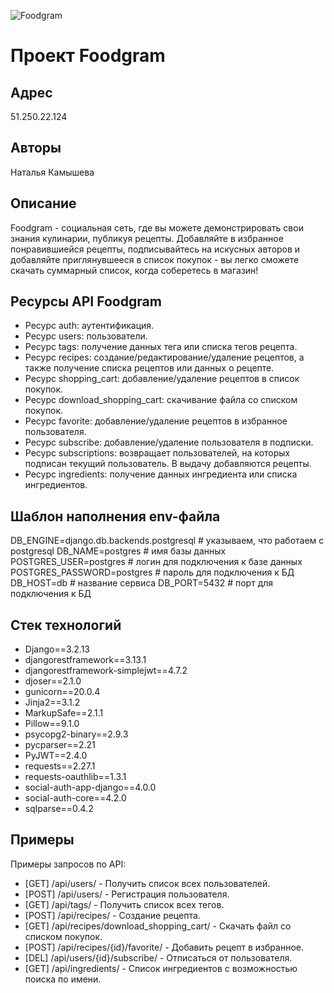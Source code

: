 ![Foodgram](https://github.com/Drvmnekta/foodgram-project-react/actions/workflows/main.yml/badge.svg)

# Проект Foodgram

## Адрес

51.250.22.124

## Авторы

Наталья Камышева

## Описание

Foodgram - социальная сеть, где вы можете демонстрировать свои знания кулинарии, публикуя рецепты. Добавляйте в избранное понравившиейся рецепты, подписывайтесь на искусных авторов и добавляйте приглянувшееся в список покупок - вы легко сможете скачать суммарный список, когда соберетесь в магазин!


## Ресурсы API Foodgram

- Ресурс auth: аутентификация.
- Ресурс users: пользователи.
- Ресурс tags: получение данных тега или списка тегов рецепта.
- Ресурс recipes: создание/редактирование/удаление рецептов, а также получение списка рецептов или данных о рецепте.
- Ресурс shopping_cart: добавление/удаление рецептов в список покупок.
- Ресурс download_shopping_cart: cкачивание файла со списком покупок.
- Ресурс favorite: добавление/удаление рецептов в избранное пользователя.
- Ресурс subscribe: добавление/удаление пользователя в подписки.
- Ресурс subscriptions: возвращает пользователей, на которых подписан текущий пользователь. В выдачу добавляются рецепты.
- Ресурс ingredients: получение данных ингредиента или списка ингредиентов.


## Шаблон наполнения env-файла

DB_ENGINE=django.db.backends.postgresql # указываем, что работаем с postgresql
DB_NAME=postgres # имя базы данных
POSTGRES_USER=postgres # логин для подключения к базе данных
POSTGRES_PASSWORD=postgres # пароль для подключения к БД
DB_HOST=db # название сервиса
DB_PORT=5432 # порт для подключения к БД 


## Стек технологий

- Django==3.2.13
- djangorestframework==3.13.1
- djangorestframework-simplejwt==4.7.2
- djoser==2.1.0
- gunicorn==20.0.4
- Jinja2==3.1.2
- MarkupSafe==2.1.1
- Pillow==9.1.0
- psycopg2-binary==2.9.3
- pycparser==2.21
- PyJWT==2.4.0
- requests==2.27.1
- requests-oauthlib==1.3.1
- social-auth-app-django==4.0.0
- social-auth-core==4.2.0
- sqlparse==0.4.2


## Примеры

Примеры запросов по API:

- [GET] /api/users/ - Получить список всех пользователей.
- [POST] /api/users/ - Регистрация пользователя.
- [GET] /api/tags/ - Получить список всех тегов.
- [POST] /api/recipes/ - Создание рецепта.
- [GET] /api/recipes/download_shopping_cart/ - Скачать файл со списком покупок.
- [POST] /api/recipes/{id}/favorite/ - Добавить рецепт в избранное.
- [DEL] /api/users/{id}/subscribe/ - Отписаться от пользователя.
- [GET] /api/ingredients/ - Список ингредиентов с возможностью поиска по имени.
